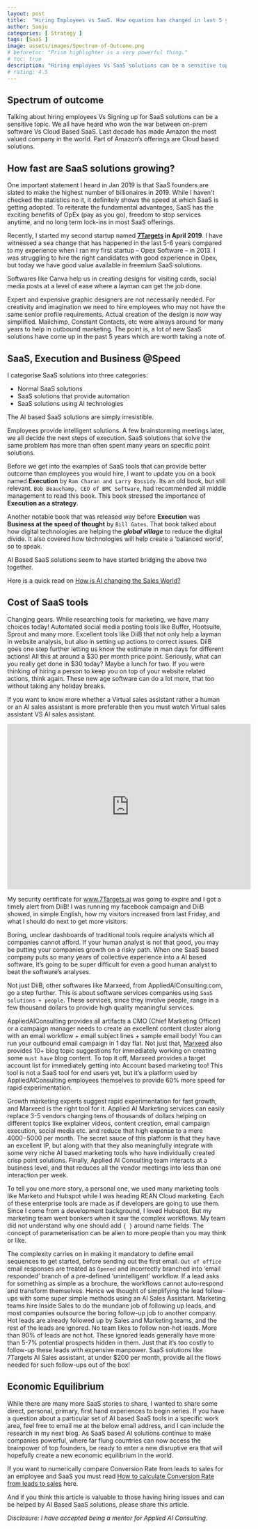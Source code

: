 ```yaml
---
layout: post
title:  "Hiring Employees vs SaaS. How equation has changed in last 5 years?"
author: Sanju
categories: [ Strategy ]
tags: [SaaS ]
image: assets/images/Spectrum-of-Outcome.png
# beforetoc: "Prism highlighter is a very powerful thing."
# toc: true
description: "Hiring employees Vs SaaS solutions can be a sensitive topic. We all know who won the war between on-prem software Vs Cloud Based."
# rating: 4.5
---
```


## Spectrum of outcome
Talking about hiring employees Vs Signing up for SaaS solutions can be a sensitive topic. We all have heard who won the war between on-prem software Vs Cloud Based SaaS. Last decade has made Amazon the most valued company in the world. Part of Amazon’s offerings are Cloud based solutions.

## How fast are SaaS solutions growing?

One important statement I heard in Jan 2019 is that SaaS founders are slated to make the highest number of billionaires in 2019. While I haven't checked the statistics no it, it definitely shows the speed at which SaaS is getting adopted. To reiterate the fundamental advantages, SaaS has the exciting benefits of OpEx (pay as you go), freedom to stop services anytime, and no long term lock-ins in most SaaS offerings.

Recently, I started my second startup named **[7Targets](https://7targets.ai) in April 2019**. I have witnessed a sea change that has happened in the last 5-6 years compared to my experience when I ran my first startup – Opex Software – in 2013. I was struggling to hire the right candidates with good experience in Opex, but today we have good value available in freemium SaaS solutions. 

Softwares like Canva help us in creating designs for visiting cards, social media posts at a level of ease where a layman can get the job done. 

Expert and expensive graphic designers are not necessarily needed. For creativity and imagination we need to hire employees who may not have the same senior profile requirements. Actual creation of the design is now way simplified. Mailchimp, Constant Contacts, etc were always around for many years to help in outbound marketing. The point is, a lot of new SaaS solutions have come up in the past 5 years which are worth taking a note of.

## SaaS, Execution and Business @Speed

I categorise SaaS solutions into three categories: 
- Normal SaaS solutions
- SaaS solutions that provide automation
- SaaS solutions using AI technologies

The AI based SaaS solutions are simply irresistible.

Employees provide intelligent solutions. A few brainstorming meetings later, we all decide the next steps of execution. SaaS solutions that solve the same problem has more than often spent many years on specific point solutions.

Before we get into the examples of SaaS tools that can provide better outcome than employees you would hire, I want to update you on a book named **Execution** by `Ram Charan and Larry Bossidy`. Its an old book, but still relevant. `Bob Beauchamp, CEO of BMC Software`, had recommended all middle management to read this book. This book stressed the importance of **Execution as a strategy**. 

Another notable book that was released way before **Execution** was **Business at the speed of thought** by `Bill Gates`. That book talked about how digital technologies are helping the **_global village_** to reduce the digital divide. It also covered how technologies will help create a ‘balanced world’, so to speak. 

AI Based SaaS solutions seem to have started bridging the above two together.

Here is a quick read on [How is AI changing the Sales World?](https://blog.7targets.ai/how-is-ai-changing-the-sales-world/)

## Cost of SaaS tools

Changing gears. While researching tools for marketing, we have many choices today! Automated social media posting tools like Buffer, Hootsuite, Sprout and many more. Excellent tools like DiiB that not only help a layman in website analysis, but also in setting up actions to correct issues. DiiB goes one step further letting us know the estimate in man days for different actions! All this at around a $30 per month price point. Seriously, what can you really get done in $30 today? Maybe a lunch for two. If you were thinking of hiring a person to keep you on top of your website related actions, think again. These new age software can do a lot more, that too without taking any holiday breaks.

If you want to know more whether a Virtual sales assistant rather a human or an AI sales assistant is more preferable then you must watch Virtual sales assistant VS AI sales assistant.

<div class="video-container">
    <iframe src="https://www.youtube.com/embed/jlJON5LTUas" height="380" width="560" 
    allow="autoplay; encrypted-media"
    frameborder="0">
    </iframe>
</div>

My security certificate for www.7Targets.ai was going to expire and I got a timely alert from DiiB! I was running my facebook campaign and DiiB showed, in simple English, how my visitors increased from last Friday, and what I should do next to get more visitors. 

Boring, unclear dashboards  of traditional tools require analysts which all companies cannot afford. If your human analyst is not that good, you may be putting your companies growth on a risky path. When one SaaS based company puts so many years of collective experience into a AI based software, it’s going to be super difficult for even a good human analyst to beat the software’s analyses. 

Not just DiiB, other softwares like Marxeed, from AppliedAIConsulting.com, go a step further. This is about software services companies using `SaaS solutions + people`. These services, since they involve people, range in a few thousand dollars to provide high quality meaningful services. 

AppliedAIConsulting provides all artifacts a CMO (Chief Marketing Officer) or a campaign manager needs to create an excellent content cluster along with an email workflow + email subject lines + sample email body! You can run your outbound email campaign in 1 day flat. Not just that, [Marxeed](https://appliedaiconsulting.com/marxeed.html) also provides 10+ blog topic suggestions for immediately working on creating some `must have` blog content. To top it off, Marxeed provides a target account list for immediately getting into Account based marketing too! This tool is not a SaaS tool for end users yet, but it’s a platform used by AppliedAIConsulting employees themselves to provide 60% more speed for rapid experimentation. 

Growth marketing experts suggest rapid experimentation for fast growth, and Marxeed is the right tool for it. Applied AI Marketing services can easily replace 3-5 vendors charging tens of thousands of dollars helping on different topics like explainer videos, content creation, email campaign execution, social media etc. and reduce that high expense to a mere $4000-$5000 per month. The secret sauce of this platform is that they have an excellent IP, but along with that they also meaningfully integrate with some very niche AI based marketing tools who have individually created crisp point solutions. Finally, Applied AI Consulting team interacts at a business level, and that reduces all the vendor meetings into less than one interaction per week.

To tell you one more story, a personal one, we used many marketing tools like Marketo and Hubspot while I was heading REAN Cloud marketing. Each of these enterprise tools are made as if developers are going to use them. Since I come from a development background, I loved Hubspot. But my marketing team went bonkers when it saw the complex workflows. My team did not understand why one should add `{ }` around name fields. The concept of parameterisation can be alien to more people than you may think or like. 

The complexity carries on in making it mandatory to define email sequences to get started, before sending out the first email. `Out of office` email responses are treated as `Opened` and incorrectly branched into ‘email responded’ branch of a pre-defined ‘unintelligent’ workflow. If a lead asks for something as simple as a brochure, the workflows cannot auto-respond and transform themselves. Hence we thought of simplifying the lead follow-ups with some super simple methods using an AI Sales Assistant. Marketing teams hire Inside Sales to do the mundane job of following up leads, and most companies outsource the boring follow-up job to another company. Hot leads are already followed up by Sales and Marketing teams, and the rest of the leads are ignored. No team likes to follow non-hot leads. More than 90% of leads are not hot. These ignored leads generally have more than 5-7% potential prospects hidden in them. Just that it’s too costly to follow-up these leads with expensive manpower. SaaS solutions like 7Targets AI Sales assistant, at under $200 per month, provide all the flows needed for such follow-ups out of the box!  

## Economic Equilibrium

While there are many more SaaS stories to share, I wanted to share some direct, personal, primary, first hand experiences to begin series. If you have a question about a particular set of AI based SaaS tools in a specific work area, feel free to email me at the below email address, and I can include the research in my next blog. As SaaS based AI solutions continue to make  companies powerful, where far flung countries can now access the brainpower of top founders, be ready to enter a new disruptive era that will hopefully create a new economic equilibrium in the world. 

If you want to numerically compare Conversion Rate from leads to sales for an employee and SaaS you must read [How to calculate Conversion Rate from leads to sales](https://blog.7targets.ai/how-to-calculate-conversion-rate-from-leads-to-sales/) here.

And if you think this article is valuable to those having hiring issues and can be helped by AI Based SaaS solutions, please share this article.


_Disclosure: I have accepted being a mentor for Applied AI Consulting._